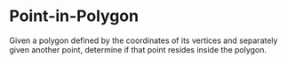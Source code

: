 # Point-in-Polygon
Given a polygon defined by the coordinates of its vertices and separately given another point, determine if that point resides inside the polygon.
